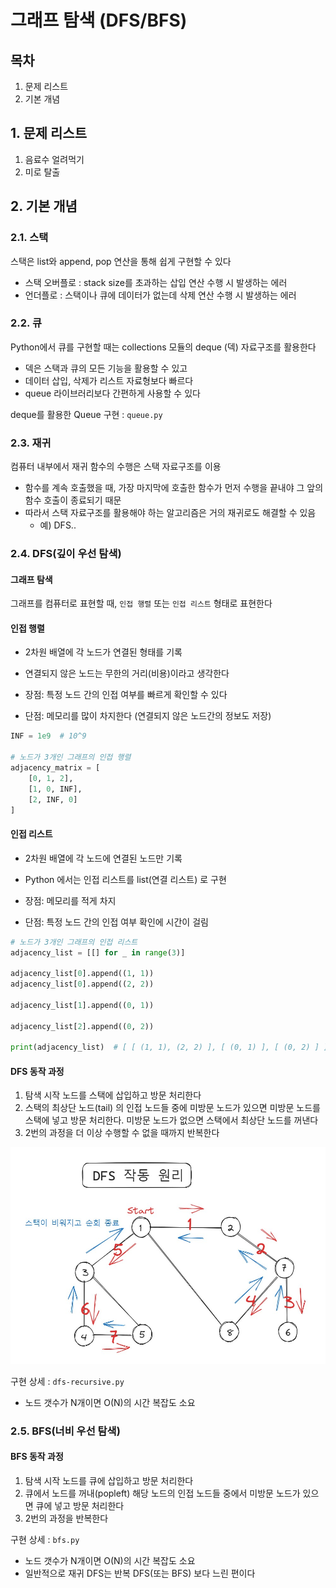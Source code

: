 # 그래프 탐색 (DFS/BFS)

## 목차

1. 문제 리스트
2. 기본 개념

## 1. 문제 리스트

1. 음료수 얼려먹기
2. 미로 탈출

## 2. 기본 개념

### 2.1. 스택

스택은 list와 append, pop 연산을 통해 쉽게 구현할 수 있다

- 스택 오버플로 : stack size를 초과하는 삽입 연산 수행 시 발생하는 에러
- 언더플로 : 스택이나 큐에 데이터가 없는데 삭제 연산 수행 시 발생하는 에러

### 2.2. 큐

Python에서 큐를 구현할 때는 collections 모듈의 deque (덱) 자료구조를 활용한다

- 덱은 스택과 큐의 모든 기능을 활용할 수 있고
- 데이터 삽입, 삭제가 리스트 자료형보다 빠르다
- queue 라이브러리보다 간편하게 사용할 수 있다

deque를 활용한 Queue 구현 : `queue.py`

### 2.3. 재귀

컴퓨터 내부에서 재귀 함수의 수행은 스택 자료구조를 이용

- 함수를 계속 호출했을 때, 가장 마지막에 호출한 함수가 먼저 수행을 끝내야 그 앞의 함수 호출이 종료되기 때문
- 따라서 스택 자료구조를 활용해야 하는 알고리즘은 거의 재귀로도 해결할 수 있음
    - 예) DFS..

### 2.4. DFS(깊이 우선 탐색)

#### 그래프 탐색

그래프를 컴퓨터로 표현할 때, `인접 행렬` 또는 `인접 리스트` 형태로 표현한다

#### 인접 행렬

- 2차원 배열에 각 노드가 연결된 형태를 기록
- 연결되지 않은 노드는 무한의 거리(비용)이라고 생각한다


- 장점: 특정 노드 간의 인접 여부를 빠르게 확인할 수 있다
- 단점: 메모리를 많이 차지한다 (연결되지 않은 노드간의 정보도 저장)

```py
INF = 1e9  # 10^9

# 노드가 3개인 그래프의 인접 행렬
adjacency_matrix = [
    [0, 1, 2],
    [1, 0, INF],
    [2, INF, 0]
]
```

#### 인접 리스트

- 2차원 배열에 각 노드에 연결된 노드만 기록
- Python 에서는 인접 리스트를 list(연결 리스트) 로 구현


- 장점: 메모리를 적게 차지
- 단점: 특정 노드 간의 인접 여부 확인에 시간이 걸림

```py
# 노드가 3개인 그래프의 인접 리스트
adjacency_list = [[] for _ in range(3)]

adjacency_list[0].append((1, 1))
adjacency_list[0].append((2, 2))

adjacency_list[1].append((0, 1))

adjacency_list[2].append((0, 2))

print(adjacency_list)  # [ [ (1, 1), (2, 2) ], [ (0, 1) ], [ (0, 2) ] ]
```

#### DFS 동작 과정

1. 탐색 시작 노드를 스택에 삽입하고 방문 처리한다
2. 스택의 최상단 노드(tail) 의 인접 노드들 중에 미방문 노드가 있으면 미방문 노드를 스택에 넣고 방문 처리한다. 미방문 노드가 없으면 스택에서 최상단 노드를 꺼낸다
3. 2번의 과정을 더 이상 수행할 수 없을 때까지 반복한다

![dfs 동작 과정](dfs-process.jpg)

구현 상세 : `dfs-recursive.py`

- 노드 갯수가 N개이면 O(N)의 시간 복잡도 소요

### 2.5. BFS(너비 우선 탐색)

#### BFS 동작 과정

1. 탐색 시작 노드를 큐에 삽입하고 방문 처리한다
2. 큐에서 노드를 꺼내(popleft) 해당 노드의 인접 노드들 중에서 미방문 노드가 있으면 큐에 넣고 방문 처리한다
3. 2번의 과정을 반복한다

구현 상세 : `bfs.py`

- 노드 갯수가 N개이면 O(N)의 시간 복잡도 소요
- 일반적으로 재귀 DFS는 반복 DFS(또는 BFS) 보다 느린 편이다
